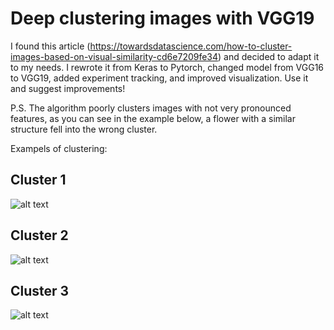 # Deep clustering images with VGG19 

I found this article (https://towardsdatascience.com/how-to-cluster-images-based-on-visual-similarity-cd6e7209fe34) and decided to adapt it to my needs. I rewrote it from Keras to Pytorch, changed model from VGG16 to VGG19, added experiment tracking, and improved visualization. Use it and suggest improvements! 

P.S. The algorithm poorly clusters images with not very pronounced features, as you can see in the example below, a flower with a similar structure fell into the wrong cluster.
 
Exampels of clustering:

## Cluster 1
![alt text](https://github.com/DaEtoJostka/Deep_clustering_images/blob/main/Examples/output.png?raw=true)

## Cluster 2
![alt text](https://github.com/DaEtoJostka/Deep_clustering_images/blob/main/Examples/output1.png?raw=true)

## Cluster 3
![alt text](https://github.com/DaEtoJostka/Deep_clustering_images/blob/main/Examples/output3.png?raw=true)
